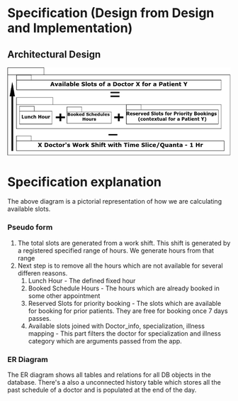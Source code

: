 # Specification (Design from Design and Implementation)

## Architectural Design
![Arch](../assets/scheduling%20logic%20explanation.drawio.png)

# Specification explanation
The above diagram is a pictorial representation of how we are calculating available slots.

### Pseudo form
1. The total slots are generated from a work shift. This shift is generated by a registered 
 specified range of hours. We generate hours from that range
2. Next step is to remove all the hours which are not available for several differen reasons.
   1. Lunch Hour - The defined fixed hour 
   2. Booked Schedule Hours - The hours which are already booked in some other appointment
   3. Reserved Slots for priority booking - The slots which are available for booking for prior patients. 
      They are free for booking once 7 days passes.
   4. Available slots joined with Doctor_info, specialization, illness mapping - This part filters the doctor for specialization and illness category which are arguments 
    passed from the app. 

### ER Diagram 
The ER diagram shows all tables and relations for all DB objects in the database.
There's a also a unconnected history table which stores all the past schedule of a doctor and is populated 
at the end of the day.